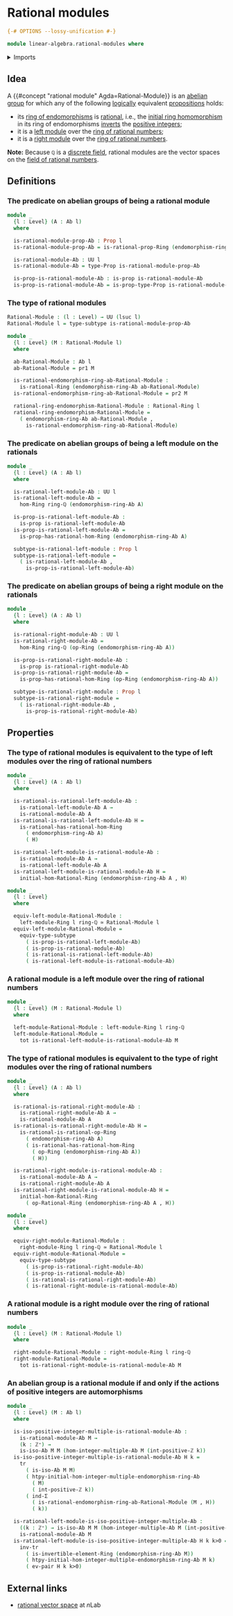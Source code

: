 # Rational modules

```agda
{-# OPTIONS --lossy-unification #-}

module linear-algebra.rational-modules where
```

<details><summary>Imports</summary>

```agda
open import elementary-number-theory.positive-integers
open import elementary-number-theory.rational-ring-of-rational-numbers
open import elementary-number-theory.ring-of-rational-numbers

open import foundation.dependent-pair-types
open import foundation.equivalences
open import foundation.function-types
open import foundation.functoriality-dependent-pair-types
open import foundation.logical-equivalences
open import foundation.propositions
open import foundation.subtypes
open import foundation.transport-along-identifications
open import foundation.universe-levels

open import group-theory.abelian-groups
open import group-theory.endomorphism-rings-abelian-groups
open import group-theory.homomorphisms-abelian-groups
open import group-theory.integer-multiples-of-elements-abelian-groups
open import group-theory.isomorphisms-abelian-groups

open import linear-algebra.left-modules-rings
open import linear-algebra.right-modules-rings

open import ring-theory.homomorphisms-rings
open import ring-theory.invertible-elements-rings
open import ring-theory.opposite-rings
open import ring-theory.rational-rings
open import ring-theory.rings
```

</details>

## Idea

A {{#concept "rational module" Agda=Rational-Module}} is an
[abelian group](group-theory.abelian-groups.md) for which any of the following
[logically](foundation.logical-equivalences.md) equivalent
[propositions](foundation.propositions.md) holds:

- its [ring of endomorphisms](group-theory.endomorphism-rings-abelian-groups.md)
  is [rational](ring-theory.rational-rings.md), i.e., the
  [initial ring homomorphism](elementary-number-theory.ring-of-integers.md) in
  its ring of endomorphisms [inverts](ring-theory.localizations-rings.md) the
  [positive integers](elementary-number-theory.positive-integers.md);
- it is a [left module](linear-algebra.left-modules-rings.md) over the
  [ring of rational numbers](elementary-number-theory.ring-of-rational-numbers.md);
- it is a [right module](linear-algebra.right-modules-rings.md) over the
  [ring of rational numbers](elementary-number-theory.ring-of-rational-numbers.md).

**Note:** Because `ℚ` is a
[discrete field](commutative-algebra.discrete-fields.md), rational modules are
the vector spaces on the
[field of rational numbers](elementary-number-theory.field-of-rational-numbers.md).

## Definitions

### The predicate on abelian groups of being a rational module

```agda
module _
  {l : Level} (A : Ab l)
  where

  is-rational-module-prop-Ab : Prop l
  is-rational-module-prop-Ab = is-rational-prop-Ring (endomorphism-ring-Ab A)

  is-rational-module-Ab : UU l
  is-rational-module-Ab = type-Prop is-rational-module-prop-Ab

  is-prop-is-rational-module-Ab : is-prop is-rational-module-Ab
  is-prop-is-rational-module-Ab = is-prop-type-Prop is-rational-module-prop-Ab
```

### The type of rational modules

```agda
Rational-Module : (l : Level) → UU (lsuc l)
Rational-Module l = type-subtype is-rational-module-prop-Ab

module _
  {l : Level} (M : Rational-Module l)
  where

  ab-Rational-Module : Ab l
  ab-Rational-Module = pr1 M

  is-rational-endomorphism-ring-ab-Rational-Module :
    is-rational-Ring (endomorphism-ring-Ab ab-Rational-Module)
  is-rational-endomorphism-ring-ab-Rational-Module = pr2 M

  rational-ring-endomorphism-Rational-Module : Rational-Ring l
  rational-ring-endomorphism-Rational-Module =
    ( endomorphism-ring-Ab ab-Rational-Module ,
      is-rational-endomorphism-ring-ab-Rational-Module)
```

### The predicate on abelian groups of being a left module on the rationals

```agda
module _
  {l : Level} (A : Ab l)
  where

  is-rational-left-module-Ab : UU l
  is-rational-left-module-Ab =
    hom-Ring ring-ℚ (endomorphism-ring-Ab A)

  is-prop-is-rational-left-module-Ab :
    is-prop is-rational-left-module-Ab
  is-prop-is-rational-left-module-Ab =
    is-prop-has-rational-hom-Ring (endomorphism-ring-Ab A)

  subtype-is-rational-left-module : Prop l
  subtype-is-rational-left-module =
    ( is-rational-left-module-Ab ,
      is-prop-is-rational-left-module-Ab)
```

### The predicate on abelian groups of being a right module on the rationals

```agda
module _
  {l : Level} (A : Ab l)
  where

  is-rational-right-module-Ab : UU l
  is-rational-right-module-Ab =
    hom-Ring ring-ℚ (op-Ring (endomorphism-ring-Ab A))

  is-prop-is-rational-right-module-Ab :
    is-prop is-rational-right-module-Ab
  is-prop-is-rational-right-module-Ab =
    is-prop-has-rational-hom-Ring (op-Ring (endomorphism-ring-Ab A))

  subtype-is-rational-right-module : Prop l
  subtype-is-rational-right-module =
    ( is-rational-right-module-Ab ,
      is-prop-is-rational-right-module-Ab)
```

## Properties

### The type of rational modules is equivalent to the type of left modules over the ring of rational numbers

```agda
module _
  {l : Level} (A : Ab l)
  where

  is-rational-is-rational-left-module-Ab :
    is-rational-left-module-Ab A →
    is-rational-module-Ab A
  is-rational-is-rational-left-module-Ab H =
    is-rational-has-rational-hom-Ring
      ( endomorphism-ring-Ab A)
      ( H)

  is-rational-left-module-is-rational-module-Ab :
    is-rational-module-Ab A →
    is-rational-left-module-Ab A
  is-rational-left-module-is-rational-module-Ab H =
    initial-hom-Rational-Ring (endomorphism-ring-Ab A , H)

module _
  {l : Level}
  where

  equiv-left-module-Rational-Module :
    left-module-Ring l ring-ℚ ≃ Rational-Module l
  equiv-left-module-Rational-Module =
    equiv-type-subtype
      ( is-prop-is-rational-left-module-Ab)
      ( is-prop-is-rational-module-Ab)
      ( is-rational-is-rational-left-module-Ab)
      ( is-rational-left-module-is-rational-module-Ab)
```

### A rational module is a left module over the ring of rational numbers

```agda
module _
  {l : Level} (M : Rational-Module l)
  where

  left-module-Rational-Module : left-module-Ring l ring-ℚ
  left-module-Rational-Module =
    tot is-rational-left-module-is-rational-module-Ab M
```

### The type of rational modules is equivalent to the type of right modules over the ring of rational numbers

```agda
module _
  {l : Level} (A : Ab l)
  where

  is-rational-is-rational-right-module-Ab :
    is-rational-right-module-Ab A →
    is-rational-module-Ab A
  is-rational-is-rational-right-module-Ab H =
    is-rational-is-rational-op-Ring
      ( endomorphism-ring-Ab A)
      ( is-rational-has-rational-hom-Ring
        ( op-Ring (endomorphism-ring-Ab A))
        ( H))

  is-rational-right-module-is-rational-module-Ab :
    is-rational-module-Ab A →
    is-rational-right-module-Ab A
  is-rational-right-module-is-rational-module-Ab H =
    initial-hom-Rational-Ring
      ( op-Rational-Ring (endomorphism-ring-Ab A , H))

module _
  {l : Level}
  where

  equiv-right-module-Rational-Module :
    right-module-Ring l ring-ℚ ≃ Rational-Module l
  equiv-right-module-Rational-Module =
    equiv-type-subtype
      ( is-prop-is-rational-right-module-Ab)
      ( is-prop-is-rational-module-Ab)
      ( is-rational-is-rational-right-module-Ab)
      ( is-rational-right-module-is-rational-module-Ab)
```

### A rational module is a right module over the ring of rational numbers

```agda
module _
  {l : Level} (M : Rational-Module l)
  where

  right-module-Rational-Module : right-module-Ring l ring-ℚ
  right-module-Rational-Module =
    tot is-rational-right-module-is-rational-module-Ab M
```

### An abelian group is a rational module if and only if the actions of positive integers are automorphisms

```agda
module _
  {l : Level} (M : Ab l)
  where

  is-iso-positive-integer-multiple-is-rational-module-Ab :
    is-rational-module-Ab M →
    (k : ℤ⁺) →
    is-iso-Ab M M (hom-integer-multiple-Ab M (int-positive-ℤ k))
  is-iso-positive-integer-multiple-is-rational-module-Ab H k =
    tr
      ( is-iso-Ab M M)
      ( htpy-initial-hom-integer-multiple-endomorphism-ring-Ab
        ( M)
        ( int-positive-ℤ k))
      ( ind-Σ
        ( is-rational-endomorphism-ring-ab-Rational-Module (M , H))
        ( k))

  is-rational-left-module-is-iso-positive-integer-multiple-Ab :
    ((k : ℤ⁺) → is-iso-Ab M M (hom-integer-multiple-Ab M (int-positive-ℤ k))) →
    is-rational-module-Ab M
  is-rational-left-module-is-iso-positive-integer-multiple-Ab H k k>0 =
    inv-tr
      ( is-invertible-element-Ring (endomorphism-ring-Ab M))
      ( htpy-initial-hom-integer-multiple-endomorphism-ring-Ab M k)
      ( ev-pair H k k>0)
```

## External links

- [rational vector space](https://ncatlab.org/nlab/show/rational+vector+space)
  at $n$Lab
